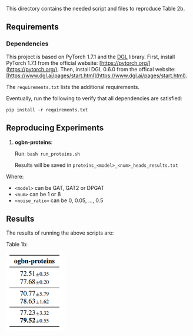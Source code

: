 This directory contains the needed script and files to reproduce Table 2b.

## Requirements

### Dependencies
This project is based on PyTorch 1.7.1 and the [DGL](https://www.dgl.ai/) library.
First, install PyTorch 1.7.1 from the official website: [https://pytorch.org/](https://pytorch.org/).
Then, install DGL 0.6.0 from the offical website: [https://www.dgl.ai/pages/start.html](https://www.dgl.ai/pages/start.html).

The `requirements.txt` lists the additional requirements.

Eventually, run the following to verify that all dependencies are satisfied:
```setup
pip install -r requirements.txt
```

## Reproducing Experiments

1. __ogbn-proteins__:

    Run: `bash run_proteins.sh`

    Results will be saved in `proteins_<model>_<num>_heads_results.txt`



Where:
* `<model>` can be GAT, GAT2 or DPGAT
* `<num>` can be 1 or 8
* `<noise_ratio>` can be 0, 0.05, ..., 0.5


## Results

The results of running the above scripts are:

Table 1b:

![alt text](images/table1b.png "Table 1b from the paper")